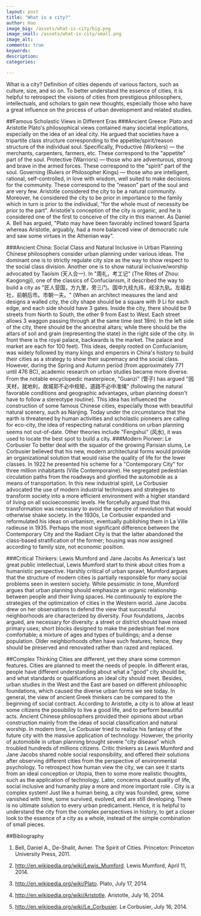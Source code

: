 ```yaml
---
layout: post
title: "What is a city?"
author: Hao
image_big: /assets/what-is-city/big.png
image_small: /assets/what-is-city/small.png
image_alt: 
comments: true
keywords:
description:
categories:

---
```



What is a city? Definition of cities depends of various factors, such as culture, size, and so on. To better understand the essence of cities, it is helpful to retrospect the visions of cities from prestigious philosophers, intellectuals, and scholars to gain new thoughts, especially those who have a great influence on the process of urban development and related studies. 

##Famous Scholastic Views  in Different Eras
###Ancient Greece: Plato and Aristotle
Plato's philosophical views contained many societal implications, especially on the idea of an ideal city. He argued that societies have a tripartite class structure corresponding to the appetite/spirit/reason structure of the individual soul. Specifically, Productive (Workers) — the merchants, carpenters, farmers, etc. These correspond to the "appetite" part of the soul. Protective (Warriors) — those who are adventurous, strong and brave in the armed forces. These correspond to the "spirit" part of the soul. Governing (Rulers or Philosopher Kings) — those who are intelligent, rational, self-controlled, in love with wisdom, well suited to make decisions for the community. These correspond to the "reason" part of the soul and are very few. Aristotle considered the city to be a natural community. Moreover, he considered the city to be prior in importance to the family which in turn is prior to the individual, "for the whole must of necessity be prior to the part". Aristotle's conception of the city is organic, and he is considered one of the first to conceive of the city in this manner. As Daniel A. Bell has argued, "Plato may have been favorably inclined toward Sparta whereas Aristotle, arguably, had a more balanced view of democratic rule and saw some virtues in the Athenian way".

###Ancient China: Social Class and Natural Inclusive in Urban Planning
Chinese philosophers consider urban planning under various ideas. The dominant one is to strictly regulate city size as the way to show respect to the social class division. Another one is to show natural inclusive/worship advocated by Taoism (天人合一). In "周礼，考工记" (The Rites of Zhou: Kaogongji), one of the classics of Confucianism, it described the way to build a city as "匠人营国，方九里，旁三门。国中九经九纬，经涂九轨。左祖右社，前朝后市。市朝一夫。" (When an architect measures the land and designs a walled city, the city shape should be a square with 9 Li for each edge, and each side should have 3 gates. Inside the city, there should be 9 streets from North to South, the other 9 from East to West. Each street allows 3 waggon passing through at the same time (est 18m). In the left side of the city, there should be the ancestral altars; while there should be the altars of soil and grain (representing the state) in the right side of the city. In front there is the royal palace, backwards is the market. The palace and market are each for 100 feet). This ideas, deeply rooted on Confucianism, was widely followed by many kings and emperors in China's history to build their cities as a strategy to show their supremacy and the social class. However, during the Spring and Autumn period (from approximately 771 until 476 BC), academic research on urban studies became more diverse. From the notable encyclopedic masterpiece, "Guanzi" (管子) has argued "因天材，就地利，故城郭不必中规矩，道路不必中准绳" (following the natural favorable conditions and geographic advantages, urban planning doesn't have to follow a stereotype routine). This idea has influenced the construction of some famous Chinese cities, especially those with beautiful natural scenery, such as Nanjing. Today under the circumstance that the earth is threatened by human activities and scholastic pioneers are calling for eco-city, the idea of respecting natural conditions on urban planning seems not out-of-date. Other theories include "Fengshui" (风水), it was used to locate the best spot to build a city. 
###Modern Pioneer: Le Corbusier
To better deal with the squalor of the growing Parisian slums, Le Corbusier believed that his new, modern architectural forms would provide an organizational solution that would raise the quality of life for the lower classes. In 1922 he presented his scheme for a "Contemporary City" for three million inhabitants (Ville Contemporaine). He segregated pedestrian circulation paths from the roadways and glorified the automobile as a means of transportation. In this new industrial spirit, Le Corbusier advocated the use of modern industrial techniques and strategies to transform society into a more efficient environment with a higher standard of living on all socioeconomic levels. He forcefully argued that this transformation was necessary to avoid the spectre of revolution that would otherwise shake society. In the 1930s, Le Corbusier expanded and reformulated his ideas on urbanism, eventually publishing them in La Ville radieuse in 1935. Perhaps the most significant difference between the Contemporary City and the Radiant City is that the latter abandoned the class-based stratification of the former; housing was now assigned according to family size, not economic position.

###Critical Thinkers: Lewis Mumford and Jane Jacobs
As America's last great public intellectual, Lewis Mumford start to think about cities from a humanistic perspective. Harshly critical of urban sprawl, Mumford argues that the structure of modern cities is partially responsible for many social problems seen in western society. While pessimistic in tone, Mumford argues that urban planning should emphasize an organic relationship between people and their living spaces.
He continuously to explore the strategies of the optimization of cities in the Western world. Jane Jacobs drew on her observations to defend the view that successful neighborhoods are characterized by diversity. Four foundations, Jacobs argued, are necessary for diversity: a street or district should have mixed primary uses; short blocks designed to make the pedestrian feel more comfortable; a mixture of ages and types of buildings; and a dense population. Older neighborhoods often have such features; hence, they should be preserved and renovated rather than razed and replaced.


##Complex Thinking
Cities are different, yet they share some common features. Cities are planned to meet the needs of people. In different eras, people have different understanding about what a "good" city should be, and what standards or qualifications an ideal city should meet. Besides, urban studies in the West and the East are based on different philosophic foundations, which caused the diverse urban forms we see today.
In general, the view of ancient Greek thinkers can be compared to the beginning of social contract. According to Aristotle, a city is to allow at least some citizens the possibility to live a good life, and to perform beautiful acts. Ancient Chinese philosophers provided their opinions about urban construction mainly from the ideas of social classification and natural worship. In modern time, Le Corbusier tried to realize his fantasy of the future city with the massive application of technology. However, the priority of automobile in urban planning brought severe "city disease" which troubled hundreds of millions citizens. Critic thinkers as Lewis Mumford and Jane Jacobs shared noble social responsibility, and offered their solutions after observing different cities from the perspective of environmental psychology. To retrospect how human view the city, we can see it starts from an ideal conception or Utopia, then to some more realistic thoughts, such as the application of technology. Later, concerns about quality of life, social inclusive and humanity play a more and more important role . 
City is a complex system! Just like a human being, a city was founded, grew, some vanished with time, some survived, evolved, and are still developing. There is no ultimate solution to every urban predicament. Hence, it is helpful to understand the city from the complex perspectives in history, to get a closer look to the essence of a city as a whole, instead of the simple combination of small pieces. 


##Bibliography

1. Bell, Daniel A., De-Shalit, Avner. The Spirit of Cities. Princeton: Princeton University Press, 2011.

2. http://en.wikipedia.org/wiki/Lewis_Mumford. Lewis Mumford, April 11, 2014.

3. http://en.wikipedia.org/wiki/Plato. Plato, July 17, 2014.

4. http://en.wikipedia.org/wiki/Aristotle. Aristotle, July 16, 2014.

5. http://en.wikipedia.org/wiki/Le_Corbusier. Le Corbusier, July 16, 2014.